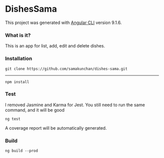 # DishesSama

This project was generated with [Angular CLI](https://github.com/angular/angular-cli) version 9.1.6.

### What is it?
This is an app for list, add, edit and delete dishes.

### Installation

    git clone https://github.com/samakunchan/dishes-sama.git
---------------------
    npm install
    
### Test
I removed Jasmine and Karma for Jest. You still need to run the same command, and it will be good

    ng test

A coverage report will be automatically generated.

### Build

    ng build --prod

